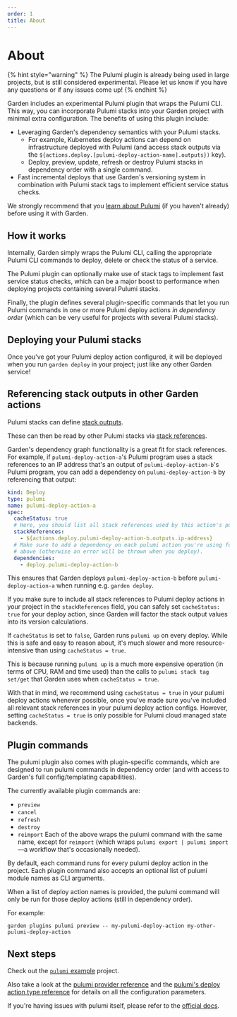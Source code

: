 ```yaml
---
order: 1
title: About
---
```


# About

{% hint style="warning" %}
The Pulumi plugin is already being used in large projects, but is still considered experimental. Please let us know if you have any questions or if any issues come up!
{% endhint %}

Garden includes an experimental Pulumi plugin that wraps the Pulumi CLI. This way, you can incorporate Pulumi stacks into your Garden project with minimal extra configuration. The benefits of using this plugin include:
* Leveraging Garden's dependency semantics with your Pulumi stacks.
  * For example, Kubernetes deploy actions can depend on infrastructure deployed with Pulumi (and access stack outputs via the `${actions.deploy.[pulumi-deploy-action-name].outputs})` key).
  * Deploy, preview, update, refresh or destroy Pulumi stacks in dependency order with a single command.
* Fast incremental deploys that use Garden's versioning system in combination with Pulumi stack tags to implement efficient service status checks.

We strongly recommend that you [learn about Pulumi](https://www.pulumi.com/docs/) (if you haven't already) before using it with Garden.

## How it works

Internally, Garden simply wraps the Pulumi CLI, calling the appropriate Pulumi CLI commands to deploy, delete or check the status of a service.

The Pulumi plugin can optionally make use of stack tags to implement fast service status checks, which can be a major boost to performance when deploying projects containing several Pulumi stacks.

Finally, the plugin defines several plugin-specific commands that let you run Pulumi commands in one or more Pulumi deploy actions _in dependency order_ (which can be very useful for projects with several Pulumi stacks).

## Deploying your Pulumi stacks

Once you've got your Pulumi deploy action configured, it will be deployed when you run `garden deploy` in your project; just like any other Garden service!

## Referencing stack outputs in other Garden actions

Pulumi stacks can define [stack outputs](https://www.pulumi.com/docs/intro/concepts/stack/#outputs).

These can then be read by other Pulumi stacks via [stack references](https://www.pulumi.com/docs/intro/concepts/stack/#stackreferences).

Garden's dependency graph functionality is a great fit for stack references. For example, if `pulumi-deploy-action-a`'s Pulumi program uses a stack references to an IP address that's an output of `pulumi-deploy-action-b`'s Pulumi program, you can add a dependency on `pulumi-deploy-action-b` by referencing that output:
```yaml
kind: Deploy
type: pulumi
name: pulumi-deploy-action-a
spec:
  cacheStatus: true
  # Here, you should list all stack references used by this action's pulumi program.
  stackReferences:
    - ${actions.deploy.pulumi-deploy-action-b.outputs.ip-address}
  # Make sure to add a dependency on each pulumi action you're using for stack references
  # above (otherwise an error will be thrown when you deploy).
  dependencies:
    - deploy.pulumi-deploy-action-b
```
This ensures that Garden deploys `pulumi-deploy-action-b` before `pulumi-deploy-action-a` when running e.g. `garden deploy`.

If you make sure to include all stack references to Pulumi deploy actions in your project in the `stackReferences` field, you can safely set `cacheStatus: true` for your deploy action, since Garden will factor the stack output values into its version calculations.

If `cacheStatus` is set to `false`, Garden runs `pulumi up` on every deploy. While this is safe and easy to reason about, it's much slower and more resource-intensive than using `cacheStatus = true`.

This is because running `pulumi up` is a much more expensive operation (in terms of CPU, RAM and time used) than the calls to `pulumi stack tag set/get` that Garden uses when `cacheStatus = true`. 

With that in mind, we recommend using `cacheStatus = true` in your pulumi deploy actions whenever possible, once you've made sure you've included all relevant stack references in your pulumi deploy action configs. However, setting `cacheStatus = true` is only possible for Pulumi cloud managed state backends.

## Plugin commands

The pulumi plugin also comes with plugin-specific commands, which are designed to run pulumi commands in dependency order (and with access to Garden's full config/templating capabilities).

The currently available plugin commands are:
* `preview`
* `cancel`
* `refresh`
* `destroy`
* `reimport`
Each of the above wraps the pulumi command with the same name, except for `reimport` (which wraps `pulumi export | pulumi import`—a workflow that's occasionally needed).

By default, each command runs for every pulumi deploy action in the project. Each plugin command also accepts an optional list of pulumi module names as CLI arguments.

When a list of deploy action names is provided, the pulumi command will only be run for those deploy actions (still in dependency order).

For example:
```
garden plugins pulumi preview -- my-pulumi-deploy-action my-other-pulumi-deploy-action
```

## Next steps

Check out the [`pulumi` example](../../examples/pulumi) project.

Also take a look at the [pulumi provider reference](../reference/providers/pulumi.md) and the [pulumi's deploy action type reference](../reference/action-types/Deploy/pulumi.md) for details on all the configuration parameters.

If you're having issues with pulumi itself, please refer to the [official docs](https://www.pulumi.com/docs/).
